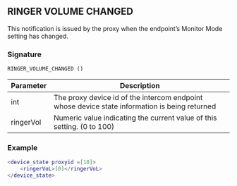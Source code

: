 ## RINGER VOLUME CHANGED

This notification is issued by the proxy when the endpoint’s Monitor Mode setting has changed. 


### Signature

`RINGER_VOLUME_CHANGED ()`


| Parameter | Description |
| --- | --- |
| int | The proxy device id of the intercom endpoint whose device state information is being returned |
| ringerVol | Numeric value indicating the current value of this setting. (0 to 100) |


### Example

```lua
<device_state proxyid =[10]>
    <ringerVoL>[0]</ringerVoL>
</device_state>
```


